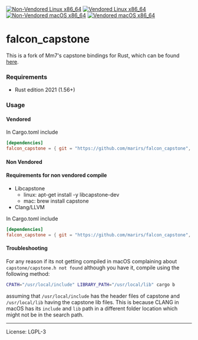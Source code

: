 [![Non-Vendored Linux x86_64](https://github.com/marirs/falcon_capstone/actions/workflows/nv-linux-intel.yml/badge.svg)](https://github.com/marirs/falcon_capstone/actions/workflows/nv-linux-intel.yml)
[![Vendored Linux x86_64](https://github.com/marirs/falcon_capstone/actions/workflows/v-linux-intel.yml/badge.svg)](https://github.com/marirs/falcon_capstone/actions/workflows/v-linux-intel.yml)
[![Non-Vendored macOS x86_64](https://github.com/marirs/falcon_capstone/actions/workflows/nv-macos-intel.yml/badge.svg?branch=master)](https://github.com/marirs/falcon_capstone/actions/workflows/nv-macos-intel.yml)
[![Vendored macOS x86_64](https://github.com/marirs/falcon_capstone/actions/workflows/v-macos-intel.yml/badge.svg?branch=master)](https://github.com/marirs/falcon_capstone/actions/workflows/v-macos-intel.yml)

# falcon_capstone

This is a fork of Mm7's capstone bindings for Rust, which can be found [here](https://github.com/Mm7/capstone-rust/).

### Requirements
- Rust edition 2021 (1.56+)

### Usage
#### Vendored

In Cargo.toml include
```toml
[dependencies]
falcon_capstone = { git = "https://github.com/marirs/falcon_capstone", branch = "master", features = ["vendored"] }
```

#### Non Vendored

#### Requirements for non vendored compile
- Libcapstone
  - linux: apt-get install -y libcapstone-dev
  - mac: brew install capstone
- Clang/LLVM

In Cargo.toml include
```toml
[dependencies]
falcon_capstone = { git = "https://github.com/marirs/falcon_capstone", branch = "master" }
```

#### Troubleshooting
For any reason if its not getting compiled in macOS complaining about `capstone/capstone.h not found` although you have it, compile using the following method:
```bash
CPATH="/usr/local/include" LIBRARY_PATH="/usr/local/lib" cargo b
```
assuming that `/usr/local/include` has the header files of capstone and `/usr/local/lib` having the capstone lib files.
This is because CLANG in macOS has its `include` and `lib` path in a different folder location which might not be in the search path.

---
License: LGPL-3